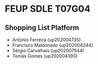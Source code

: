 # FEUP SDLE T07G04
## Shopping List Platform

- António Ferreira (up202004735)
- Francisco Maldonado (up202004244)
- Sérgio Carvalhais (up202007544)
- Tomás Gomes (up202004393)
